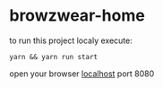 # browzwear-home
to run this project localy execute:

`yarn && yarn run start`

open your browser [localhost](http://localhost:8080/) port 8080
